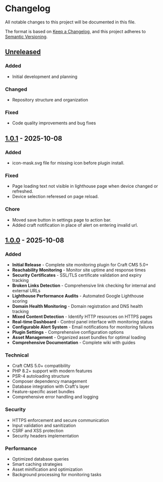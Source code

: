 # Changelog

All notable changes to this project will be documented in this file.

The format is based on [Keep a Changelog](https://keepachangelog.com/en/1.0.0/),
and this project adheres to [Semantic Versioning](https://semver.org/spec/v2.0.0.html).

## [Unreleased]

### Added
- Initial development and planning

### Changed
- Repository structure and organization

### Fixed
- Code quality improvements and bug fixes

## [1.0.1] - 2025-10-08

### Added
- icon-mask.svg file for missing icon before plugin install.

### Fixed
- Page loading text not visible in lighthouse page when device changed or refreshed.
- Device selection referesed on page reload.

### Chore
- Moved save button in settings page to action bar.
- Added craft notification in place of alert on entering invalid url.

## [1.0.0] - 2025-10-08

### Added
- **Initial Release** - Complete site monitoring plugin for Craft CMS 5.0+
- **Reachability Monitoring** - Monitor site uptime and response times
- **Security Certificates** - SSL/TLS certificate validation and expiry tracking
- **Broken Links Detection** - Comprehensive link checking for internal and external URLs
- **Lighthouse Performance Audits** - Automated Google Lighthouse scoring
- **Domain Health Monitoring** - Domain registration and DNS health tracking
- **Mixed Content Detection** - Identify HTTP resources on HTTPS pages
- **Real-time Dashboard** - Control panel interface with monitoring status
- **Configurable Alert System** - Email notifications for monitoring failures
- **Plugin Settings** - Comprehensive configuration options
- **Asset Management** - Organized asset bundles for optimal loading
- **Comprehensive Documentation** - Complete wiki with guides

### Technical
- Craft CMS 5.0+ compatibility
- PHP 8.2+ support with modern features
- PSR-4 autoloading structure
- Composer dependency management
- Database integration with Craft's layer
- Feature-specific asset bundles
- Comprehensive error handling and logging

### Security
- HTTPS enforcement and secure communication
- Input validation and sanitization
- CSRF and XSS protection
- Security headers implementation

### Performance
- Optimized database queries
- Smart caching strategies
- Asset minification and optimization
- Background processing for monitoring tasks

[Unreleased]: https://github.com/Appfoster/upsnap/compare/v1.0.1...HEAD
[1.0.1]: https://github.com/Appfoster/upsnap/releases/tag/v1.0.1
[1.0.0]: https://github.com/Appfoster/upsnap/releases/tag/v1.0.0